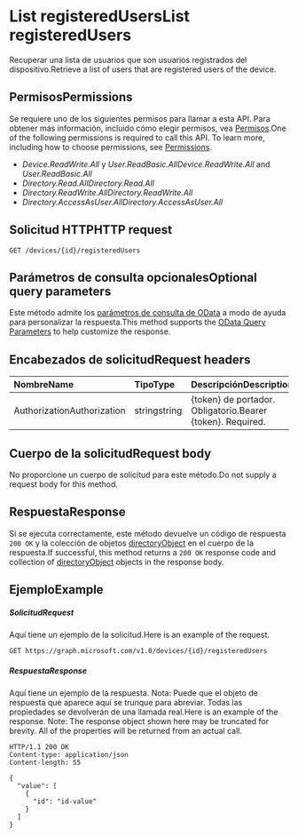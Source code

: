 # <a name="list-registeredusers"></a><span data-ttu-id="09958-101">List registeredUsers</span><span class="sxs-lookup"><span data-stu-id="09958-101">List registeredUsers</span></span>

<span data-ttu-id="09958-102">Recuperar una lista de usuarios que son usuarios registrados del dispositivo.</span><span class="sxs-lookup"><span data-stu-id="09958-102">Retrieve a list of users that are registered users of the device.</span></span>
## <a name="permissions"></a><span data-ttu-id="09958-103">Permisos</span><span class="sxs-lookup"><span data-stu-id="09958-103">Permissions</span></span>
<span data-ttu-id="09958-p101">Se requiere uno de los siguientes permisos para llamar a esta API. Para obtener más información, incluido cómo elegir permisos, vea [Permisos](../../../concepts/permissions_reference.md).</span><span class="sxs-lookup"><span data-stu-id="09958-p101">One of the following permissions is required to call this API. To learn more, including how to choose permissions, see [Permissions](../../../concepts/permissions_reference.md).</span></span>
- <span data-ttu-id="09958-106">*Device.ReadWrite.All* y *User.ReadBasic.All*</span><span class="sxs-lookup"><span data-stu-id="09958-106">*Device.ReadWrite.All* and *User.ReadBasic.All*</span></span>
- <span data-ttu-id="09958-107">*Directory.Read.All*</span><span class="sxs-lookup"><span data-stu-id="09958-107">*Directory.Read.All*</span></span>
- <span data-ttu-id="09958-108">*Directory.ReadWrite.All*</span><span class="sxs-lookup"><span data-stu-id="09958-108">*Directory.ReadWrite.All*</span></span> 
- <span data-ttu-id="09958-109">*Directory.AccessAsUser.All*</span><span class="sxs-lookup"><span data-stu-id="09958-109">*Directory.AccessAsUser.All*</span></span>

## <a name="http-request"></a><span data-ttu-id="09958-110">Solicitud HTTP</span><span class="sxs-lookup"><span data-stu-id="09958-110">HTTP request</span></span>
<!-- { "blockType": "ignored" } -->
```http
GET /devices/{id}/registeredUsers
```
## <a name="optional-query-parameters"></a><span data-ttu-id="09958-111">Parámetros de consulta opcionales</span><span class="sxs-lookup"><span data-stu-id="09958-111">Optional query parameters</span></span>
<span data-ttu-id="09958-112">Este método admite los [parámetros de consulta de OData](http://developer.microsoft.com/en-us/graph/docs/overview/query_parameters) a modo de ayuda para personalizar la respuesta.</span><span class="sxs-lookup"><span data-stu-id="09958-112">This method supports the [OData Query Parameters](http://developer.microsoft.com/en-us/graph/docs/overview/query_parameters) to help customize the response.</span></span>
## <a name="request-headers"></a><span data-ttu-id="09958-113">Encabezados de solicitud</span><span class="sxs-lookup"><span data-stu-id="09958-113">Request headers</span></span>
| <span data-ttu-id="09958-114">Nombre</span><span class="sxs-lookup"><span data-stu-id="09958-114">Name</span></span>       | <span data-ttu-id="09958-115">Tipo</span><span class="sxs-lookup"><span data-stu-id="09958-115">Type</span></span> | <span data-ttu-id="09958-116">Descripción</span><span class="sxs-lookup"><span data-stu-id="09958-116">Description</span></span>|
|:-----------|:------|:----------|
| <span data-ttu-id="09958-117">Authorization</span><span class="sxs-lookup"><span data-stu-id="09958-117">Authorization</span></span>  | <span data-ttu-id="09958-118">string</span><span class="sxs-lookup"><span data-stu-id="09958-118">string</span></span>  | <span data-ttu-id="09958-p102">{token} de portador. Obligatorio.</span><span class="sxs-lookup"><span data-stu-id="09958-p102">Bearer {token}. Required.</span></span> |

## <a name="request-body"></a><span data-ttu-id="09958-121">Cuerpo de la solicitud</span><span class="sxs-lookup"><span data-stu-id="09958-121">Request body</span></span>
<span data-ttu-id="09958-122">No proporcione un cuerpo de solicitud para este método.</span><span class="sxs-lookup"><span data-stu-id="09958-122">Do not supply a request body for this method.</span></span>

## <a name="response"></a><span data-ttu-id="09958-123">Respuesta</span><span class="sxs-lookup"><span data-stu-id="09958-123">Response</span></span>

<span data-ttu-id="09958-124">Si se ejecuta correctamente, este método devuelve un código de respuesta `200 OK` y la colección de objetos [directoryObject](../resources/directoryobject.md) en el cuerpo de la respuesta.</span><span class="sxs-lookup"><span data-stu-id="09958-124">If successful, this method returns a `200 OK` response code and collection of [directoryObject](../resources/directoryobject.md) objects in the response body.</span></span>
## <a name="example"></a><span data-ttu-id="09958-125">Ejemplo</span><span class="sxs-lookup"><span data-stu-id="09958-125">Example</span></span>
##### <a name="request"></a><span data-ttu-id="09958-126">Solicitud</span><span class="sxs-lookup"><span data-stu-id="09958-126">Request</span></span>
<span data-ttu-id="09958-127">Aquí tiene un ejemplo de la solicitud.</span><span class="sxs-lookup"><span data-stu-id="09958-127">Here is an example of the request.</span></span>
<!-- {
  "blockType": "request",
  "name": "get_registeredusers"
}-->
```http
GET https://graph.microsoft.com/v1.0/devices/{id}/registeredUsers
```
##### <a name="response"></a><span data-ttu-id="09958-128">Respuesta</span><span class="sxs-lookup"><span data-stu-id="09958-128">Response</span></span>
<span data-ttu-id="09958-p103">Aquí tiene un ejemplo de la respuesta. Nota: Puede que el objeto de respuesta que aparece aquí se trunque para abreviar. Todas las propiedades se devolverán de una llamada real.</span><span class="sxs-lookup"><span data-stu-id="09958-p103">Here is an example of the response. Note: The response object shown here may be truncated for brevity. All of the properties will be returned from an actual call.</span></span>
<!-- {
  "blockType": "response",
  "truncated": true,
  "@odata.type": "microsoft.graph.directoryObject",
  "isCollection": true
} -->
```http
HTTP/1.1 200 OK
Content-type: application/json
Content-length: 55

{
  "value": [
    {
      "id": "id-value"
    }
  ]
}
```

<!-- uuid: 8fcb5dbc-d5aa-4681-8e31-b001d5168d79
2015-10-25 14:57:30 UTC -->
<!-- {
  "type": "#page.annotation",
  "description": "List registeredUsers",
  "keywords": "",
  "section": "documentation",
  "tocPath": ""
}-->